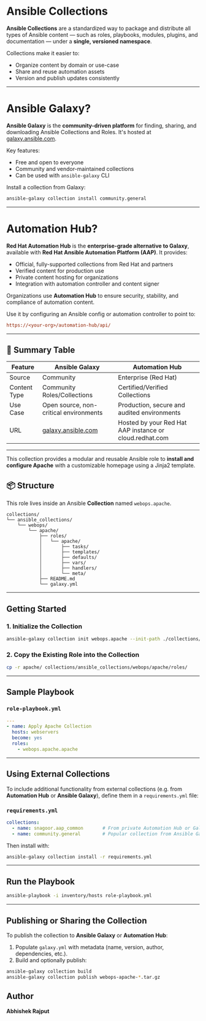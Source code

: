 # Ansible Collections

**Ansible Collections** are a standardized way to package and distribute all types of Ansible content — such as roles, playbooks, modules, plugins, and documentation — under a **single, versioned namespace**.

Collections make it easier to:

* Organize content by domain or use-case
* Share and reuse automation assets
* Version and publish updates consistently

---

# Ansible Galaxy?

**Ansible Galaxy** is the **community-driven platform** for finding, sharing, and downloading Ansible Collections and Roles. It's hosted at [galaxy.ansible.com](https://galaxy.ansible.com).

Key features:

* Free and open to everyone
* Community and vendor-maintained collections
* Can be used with `ansible-galaxy` CLI

Install a collection from Galaxy:

```bash
ansible-galaxy collection install community.general
```

---

# Automation Hub?

**Red Hat Automation Hub** is the **enterprise-grade alternative to Galaxy**, available with **Red Hat Ansible Automation Platform (AAP)**. It provides:

* Official, fully-supported collections from Red Hat and partners
* Verified content for production use
* Private content hosting for organizations
* Integration with automation controller and content signer

Organizations use **Automation Hub** to ensure security, stability, and compliance of automation content.

Use it by configuring an Ansible config or automation controller to point to:

```ini
https://<your-org>/automation-hub/api/
```

---

## 🔗 Summary Table

| Feature      | Ansible Galaxy                                   | Automation Hub                                          |
| ------------ | ------------------------------------------------ | ------------------------------------------------------- |
| Source       | Community                                        | Enterprise (Red Hat)                                    |
| Content Type | Community Roles/Collections                      | Certified/Verified Collections                          |
| Use Case     | Open source, non-critical environments           | Production, secure and audited environments             |
| URL          | [galaxy.ansible.com](https://galaxy.ansible.com) | Hosted by your Red Hat AAP instance or cloud.redhat.com |

---

This collection provides a modular and reusable Ansible role to **install and configure Apache** with a customizable homepage using a Jinja2 template.

## 📦 Structure

This role lives inside an Ansible **Collection** named `webops.apache`.

```
collections/
└── ansible_collections/
    └── webops/
        └── apache/
            ├── roles/
            │   └── apache/
            │       ├── tasks/
            │       ├── templates/
            │       ├── defaults/
            │       ├── vars/
            │       ├── handlers/
            │       └── meta/
            ├── README.md
            └── galaxy.yml
```

---

## Getting Started

### 1. Initialize the Collection

```bash
ansible-galaxy collection init webops.apache --init-path ./collections/ansible_collections
```

### 2. Copy the Existing Role into the Collection

```bash
cp -r apache/ collections/ansible_collections/webops/apache/roles/
```

---

## Sample Playbook

### `role-playbook.yml`

```yaml
---
- name: Apply Apache Collection
  hosts: webservers
  become: yes
  roles:
    - webops.apache.apache
```

---

## Using External Collections

To include additional functionality from external collections (e.g. from **Automation Hub** or **Ansible Galaxy**), define them in a `requirements.yml` file:

### `requirements.yml`

```yaml
collections:
  - name: snagoor.aap_common       # From private Automation Hub or Galaxy
  - name: community.general        # Popular collection from Ansible Galaxy
```

Then install with:

```bash
ansible-galaxy collection install -r requirements.yml
```

---

## Run the Playbook

```bash
ansible-playbook -i inventory/hosts role-playbook.yml
```

---

## Publishing or Sharing the Collection

To publish the collection to **Ansible Galaxy** or **Automation Hub**:

1. Populate `galaxy.yml` with metadata (name, version, author, dependencies, etc.).
2. Build and optionally publish:

```bash
ansible-galaxy collection build
ansible-galaxy collection publish webops-apache-*.tar.gz
```

## Author

**Abhishek Rajput**

